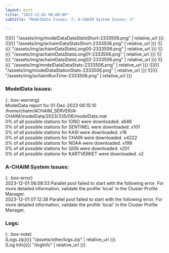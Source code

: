 ```yaml
---
layout: post
title: "2023-12-01 06:00:00"
subtitle: "ModelData Issues: 7; A-CHAIM System Issues: 2"

---
```


![]({{ "/assets/img/modelDataDataStatsShort-2333506.png" | relative_url }})
![]({{ "/assets/img/achaimDataStatsShort-2333506.png" | relative_url }})
![]({{ "/assets/img/achaimDataStatsLong00-2333506.png" | relative_url }})
![]({{ "/assets/img/achaimDataStatsLong01-2333506.png" | relative_url }})
![]({{ "/assets/img/achaimDataStatsLong02-2333506.png" | relative_url }})
![]({{ "/assets/img/modelDataDataStats-2333506.png" | relative_url }})
![]({{ "/assets/img/modelDataStationStats-2333506.png" | relative_url }})
![]({{ "/assets/img/achaimRunTime-2333506.png" | relative_url }})


### ModelData Issues:  
  
{: .box-warning}  
 ModelData report for 01-Dec-2023 06:15:10   
 /home/chaim/ACHAIM_SERVER/A-CHAIM/modelData/2023/335/06/modelData.mat   
 0% of all possible stations for IONO were downloaded. x646   
 0% of all possible stations for SENTINEL were downloaded. x101   
 0% of all possible stations for KASI were downloaded. x16   
 0% of all possible stations for CHAIN were downloaded. x4222   
 0% of all possible stations for NOAA were downloaded. x199   
 0% of all possible stations for QGN were downloaded. x201   
 0% of all possible stations for KARTVERKET were downloaded. x2   
  
### A-CHAIM System Issues:  
  
{: .box-error}  
2023-12-01 06:08:53 Parallel pool failed to start with the following error. For more detailed information, validate the profile 'local' in the Cluster Profile Manager.  
2023-12-01 07:12:38 Parallel pool failed to start with the following error. For more detailed information, validate the profile 'local' in the Cluster Profile Manager.  

### Logs:  
  
{: .box-note}  
[Logs.zip]({{ "/assets/other/logs.zip" | relative_url }})  
[Log Info]({{ "/logInfo" | relative_url }})  
